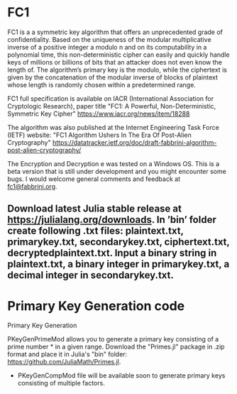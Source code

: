 # FC1

FC1 is a a symmetric key algorithm that offers an unprecedented grade of
confidentiality. Based on the uniqueness of the modular multiplicative inverse of
a positive integer a modulo n and on its computability in a polynomial time, this
non-deterministic cipher can easily and quickly handle keys of millions or
billions of bits that an attacker does not even know the length of. The
algorithm’s primary key is the modulo, while the ciphertext is given by the
concatenation of the modular inverse of blocks of plaintext whose length is
randomly chosen within a predetermined range.

FC1 full specification is available on IACR (International Association for
Cryptologic Research), paper title "FC1: A Powerful, Non-Deterministic, Symmetric
Key Cipher" https://www.iacr.org/news/item/18288 

The algorithm was also published at the Internet Engineering Task Force (IETF)
website: "FC1 Algorithm Ushers In The Era Of Post-Alien Cryptography"
https://datatracker.ietf.org/doc/draft-fabbrini-algorithm-post-alien-cryptography/

The Encryption and Decryption e was tested on a Windows OS. This is a beta version
that is still under development and you might encounter some bugs. I would welcome
general comments and feedback at fc1@fabbrini.org.

Download latest Julia stable release at https://julialang.org/downloads. In ’bin’
folder create following .txt files: plaintext.txt, primarykey.txt,
secondarykey.txt, ciphertext.txt, decryptedplaintext.txt. Input a binary string in
plaintext.txt, a binary integer in primarykey.txt, a decimal integer in
secondarykey.txt.
--------------------------

# Primary Key Generation code
Primary Key Generation

PKeyGenPrimeMod allows you to generate a primary key consisting of a prime number * 
in a given range. Download the "Primes.jl" package in .zip format and place it in 
Julia's "bin" folder: https://github.com/JuliaMath/Primes.jl.


* PKeyGenCompMod file will be available soon to generate primary keys consisting 
  of multiple factors.
